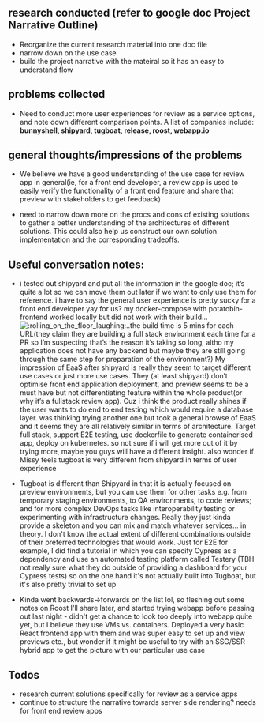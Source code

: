 ## research conducted (refer to google doc Project Narrative Outline)

- Reorganize the current research material into one doc file
- narrow down on the use case
- build the project narrative with the mateiral so it has an easy to understand flow

##  problems collected
- Need to conduct more user experiences for review as a service options, and note down different comparison points. A list of companies include: **bunnyshell, shipyard, tugboat, release, roost, webapp.io**

## general thoughts/impressions of the problems
- We believe we have a good understanding of the use case for review app in general(ie, for a front end developer, a review app is used to easily verify the functionality of a front end feature and share that preview with stakeholders to get feedback)

-  need to narrow down more on the procs and cons of existing solutions to gather a better understanding of the architectures of different solutions. This could also help us construct our own solution implementation and the corresponding tradeoffs.

## Useful conversation notes:
- i tested out shipyard and put all the information in the google doc; it’s quite a lot so we can move them out later if we want to only use them for reference. i have to say the general user experience is pretty sucky for a front end developer yay for us? my docker-compose with potatobin-frontend worked locally but did not work with their build…![:rolling_on_the_floor_laughing:](https://a.slack-edge.com/production-standard-emoji-assets/13.0/apple-medium/1f923@2x.png)..the build time is 5 mins for each URL(they claim they are building a full stack environment each time for a PR so I’m suspecting that’s the reason it’s taking so long, altho my application does not have any backend but maybe they are still going through the same step for preparation of the environment?) My impression of EaaS after shipyard is really they seem to target different use cases or just more use cases. They (at least shipyard) don’t optimise front end application deployment, and preview seems to be a must have but not differentiating feature within the whole product(or why it’s a fullstack review app). Cuz i think the product really shines if the user wants to do end to end testing which would require a database layer. was thinking trying another one but took a general browse of EaaS and it seems they are all relatively similar in terms of architecture. Target full stack, support E2E testing, use dockerfile to generate containerised app, deploy on kubernetes. so not sure if i will get more out of it by trying more, maybe you guys will have a different insight. also wonder if Missy feels tugboat is very different from shipyard in terms of user experience

- Tugboat is different than Shipyard in that it is actually focused on preview environments, but you can use them for other tasks e.g.  from temporary staging environments, to QA environments, to code reviews; and for more complex DevOps tasks like interoperability testing or experimenting with infrastructure changes. Really they just kinda provide a skeleton and you can mix and match whatever services... in theory. I don't know the actual extent of different combinations outside of their preferred technologies that would work. Just for E2E for example, I did find a tutorial in which you can specify Cypress as a dependency and use an automated testing platform called Testery (TBH not really sure what they do outside of providing a dashboard for your Cypress tests) so on the one hand it's not actually built into Tugboat, but it's also pretty trivial to set up
	
- Kinda went backwards->forwards on the list lol, so fleshing out some notes on Roost I'll share later, and started trying webapp before passing out last night - didn't get a chance to look too deeply into webapp quite yet, but I believe they use VMs vs. containers. Deployed a very basic React frontend app with them and was super easy to set up and view previews etc., but wonder if it might be useful to try with an SSG/SSR hybrid app to get the picture with our particular use case
	
##   Todos
-   research current solutions specifically for review as a service apps
-   continue to structure the narrative towards server side rendering? needs for front end review apps
	